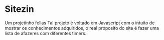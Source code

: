   # Sitezin
Um projetinho fellas
  Tal projeto é voltado em Javascript com o intuito de mostrar os conhecimentos adquiridos, o real proposito do site é fazer uma lista de afazeres com diferentes timers.
